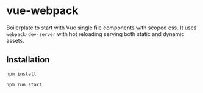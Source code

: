 # vue-webpack

Boilerplate to start with Vue single file components with scoped css. It uses `webpack-dev-server` with hot reloading serving both static and dynamic assets.

## Installation
`npm install`

`npm run start`
